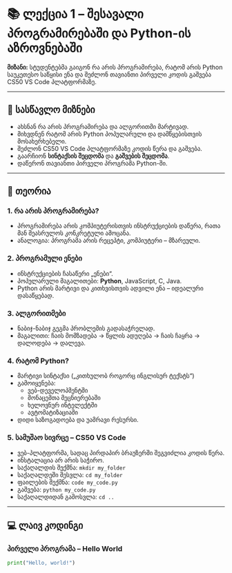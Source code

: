 # 📚 ლექცია 1 – შესავალი პროგრამირებაში და Python-ის აზროვნებაში

**მიზანი:** სტუდენტებმა გაიგონ რა არის პროგრამირება, რატომ არის Python საუკეთესო საწყისი ენა და შეძლონ თავიანთი პირველი კოდის გაშვება CS50 VS Code პლატფორმაზე.

---

## 🎯 სასწავლო მიზნები

-   ახსნან რა არის პროგრამირება და ალგორითმი მარტივად.
-   მიხვდნენ რატომ არის Python პოპულარული და დამწყებისთვის მოსახერხებელი.
-   შეძლონ CS50 VS Code პლატფორმაზე კოდის წერა და გაშვება.
-   გაარჩიონ **სინტაქსის შეცდომა** და **გაშვების შეცდომა**.
-   დაწერონ თავიანთი პირველი პროგრამა Python-ში.

---

## 🧠 თეორია

### 1. რა არის პროგრამირება?

-   პროგრამირება არის კომპიუტერისთვის ინსტრუქციების დაწერა, რათა მან შეასრულოს კონკრეტული ამოცანა.
-   ანალოგია: პროგრამა არის რეცეპტი, კომპიუტერი – მზარეული.

### 2. პროგრამული ენები

-   ინსტრუქციების ჩასაწერი „ენები“.
-   პოპულარული მაგალითები: **Python**, JavaScript, C, Java.
-   Python არის მარტივი და კითხვისთვის ადვილი ენა – იდეალური დასაწყებად.

### 3. ალგორითმები

-   ნაბიჯ-ნაბიჯ გეგმა პრობლემის გადასაჭრელად.
-   მაგალითი: ჩაის მომზადება → წყლის ადუღება → ჩაის ჩაყრა → დალოდება → დალევა.

### 4. რატომ Python?

-   მარტივი სინტაქსი („კითხულობ როგორც ინგლისურ ტექსტს“)
-   გამოიყენება:
    -   ვებ-დეველოპმენტში
    -   მონაცემთა მეცნიერებაში
    -   ხელოვნურ ინტელექტში
    -   ავტომატიზაციაში
-   დიდი საზოგადოება და უამრავი რესურსი.

### 5. სამუშაო სივრცე – CS50 VS Code

-   ვებ-პლატფორმა, სადაც პირდაპირ ბრაუზერში შეგვიძლია კოდის წერა.
-   ინსტალაცია არ არის საჭირო.
-   საქაღალდის შექმნა: `mkdir my_folder`
-   საქაღალდეში შესვლა: `cd my_folder`
-   ფაილების შექმნა: `code my_code.py`
-   გაშვება: `python my_code.py`
-   საქაღალდიდან გამოსვლა: `cd ..`

---

## 💻 ლაივ კოდინგი

### პირველი პროგრამა – Hello World

```python
print("Hello, world!")
```
